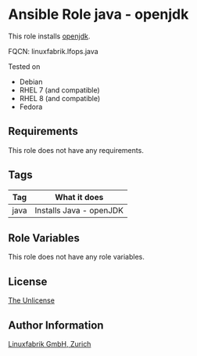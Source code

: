 # Ansible Role java - openjdk

This role installs [openjdk](https://openjdk.java.net).

FQCN: linuxfabrik.lfops.java

Tested on

* Debian
* RHEL 7 (and compatible)
* RHEL 8 (and compatible)
* Fedora


## Requirements

This role does not have any requirements.


## Tags

| Tag   | What it does            |
| ---   | ------------            |
| java  | Installs Java - openJDK |


## Role Variables

This role does not have any role variables.


## License

[The Unlicense](https://unlicense.org/)


## Author Information

[Linuxfabrik GmbH, Zurich](https://www.linuxfabrik.ch)
